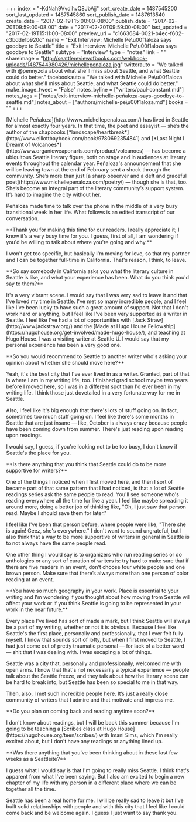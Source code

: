 +++
index = "-KdNah9VvdihvQ8JbAjj"
sort_create_date = 1487545200
sort_last_updated = 1487545860
sort_publish_date = 1487613540
create_date = "2017-02-19T15:00:00-08:00"
publish_date = "2017-02-20T09:59:00-08:00"
date = "2017-02-20T09:59:00-08:00"
last_updated = "2017-02-19T15:11:00-08:00"
preview_url = "c1663684-0021-b4ec-f602-c3bdde1b920c"
name = "Exit Interview: Michelle Pe\u00f1aloza says goodbye to Seattle"
title = "Exit Interview: Michelle Pe\u00f1aloza says goodbye to Seattle"
subtype = "Interview"
type = "notes"
link = ""
shareimage = "http://seattlereviewofbooks.com/webhook-uploads/1487544980426/michellepenaloza.jpg"
twitterauto = "We talked with @pennyzola about what she'll miss about Seattle, and what Seattle could do better."
facebookauto = "We talked with Michelle Pe\u00f1aloza about what she'll miss about Seattle, and what Seattle could do better."
make_image_tweet = "False"
notes_byline = ["writers/paul-constant.md"]
notes_tags = ["notes/exit-interview-michelle-peñaloza-says-goodbye-to-seattle.md"]
notes_about = ["authors/michelle-pe\u00f1aloza.md"]
books = ""
+++
<p class="intro">[Michelle Peñaloza](http://www.michellepenaloza.com/) has lived in Seattle for almost exactly four years. In that time, the poet and essayist — she’s the author of the chapbooks [*landscape/heartbreak*](http://www.elliottbaybook.com/book/9780692354841) and [*Last Night I Dreamt of Volcanoes*](http://www.organicweaponarts.com/product/volcanoes) — has become a ubiquitous Seattle literary figure, both on stage and in audiences at literary events throughout the calendar year. Peñaloza's announcement that she will be leaving town at the end of February sent a shock through the community. She’s more than just [a sharp observer and a deft and graceful poet](http://www.michellepenaloza.com/poetry/) — though she is that, too. She’s become an integral part of the literary community’s support system. It’s hard to imagine the city without her.</p>

<p class="intro">Peñaloza made time to talk over the phone in the middle of a very busy transitional week in her life. What follows is an edited transcript of our conversation.</p>

<p class="noindent">**Thank you for making this time for our readers. I really appreciate it; I know it's a very busy time for you. I guess, first of all, I am wondering if you'd be willing to talk about where you're going and why.**</p>

<p class="noindent">I won't get too specific, but basically I'm moving for love, so that my partner and I can be together full-time in California. That's reason, I think, to leave.</p>

<p class="noindent">**So say somebody in California asks you what the literary culture in Seattle is like, and what your experience has been. What do you think you'd say to them?**</p>

<p class="noindent">It's a very vibrant scene. I would say that I was very sad to leave it and that I've loved my time in Seattle. I've met so many incredible people, and I feel like I've been lucky to have such a great amount of support. Not that I don't work hard or anything, but I feel like I've been very supported as a writer in Seattle. I feel like I've had a lot of opportunities with [Jack Straw](http://www.jackstraw.org/) and the [Made at Hugo House Fellowship](https://hugohouse.org/get-involved/made-hugo-house/), and teaching at Hugo House. I was a visiting writer at Seattle U. I would say that my personal experience has been a very good one.</p>

<p class="noindent">**So you would recommend to Seattle to another writer who's asking your opinion about whether she should move here?**</p>

<p class="noindent">Yeah, it's the best city that I've ever lived in as a writer. Granted, part of that is where I am in my writing life, too. I finished grad school maybe two years before I moved here, so I was in a different spot than I'd ever been in my writing life. I think those just dovetailed in a very fortunate way for me in Seattle.</p>

Also, I feel like it's big enough that there's lots of stuff going on. In fact, sometimes too much stuff going on. I feel like there's some months in Seattle that are just insane — like, October is always crazy because people have been coming down from summer. There's just reading upon reading upon readings. 

I would say, I guess, if you're looking not to be too busy, I don't know if Seattle's the place for you.

<p class="noindent">**Is there anything that you think that Seattle could do to be more supportive for writers?**</p>

<p class="noindent">One of the things I noticed when I first moved here, and then I sort of became part of that same pattern that I had noticed, is that a lot of Seattle readings series ask the same people to read. You'll see someone who's reading everywhere all the time for like a year. I feel like maybe spreading it around more, doing a better job of thinking like, "Oh, I just saw that person read. Maybe I should save them for later."</p>

I feel like I've been that person before, where people were like, "There she is again! Geez, she's everywhere." I don't want to sound ungrateful, but I also think that a way to be more supportive of writers in general in Seattle is to not always have the same people read.

One other thing I would say is to organizers who run reading series or do anthologies or any sort of curation of writers is:  try hard to make sure that if there are five readers in an event, don’t choose four white people and one brown person. Make sure that there’s always more than one person of color reading at an event. 

<p class="noindent">**You have so much geography in your work. Place is essential to your writing and I'm wondering if you thought about how moving from Seattle will affect your work or if you think Seattle is going to be represented in your work in the near future.**</p>

<p class="noindent">Every place I've lived has sort of made a mark, but I think Seattle will always be a part of my writing, whether or not it is obvious. Because I feel like Seattle's the first place, personally and professionally, that I ever felt fully myself. I know that sounds sort of lofty, but when I first moved to Seattle, I had just come out of pretty traumatic personal — for lack of a better word — shit that I was dealing with. I was escaping a lot of things.</p>

Seattle was a city that, personally and professionally, welcomed me with open arms. I know that that's not necessarily a typical experience — people talk about the Seattle freeze, and they talk about how the literary scene can be hard to break into, but Seattle has been so special to me in that way. 

Then, also, I met such incredible people here. It’s just a really close community of writers that I admire and that motivate and impress me. 

<p class="noindent">**Do you plan on coming back and reading anytime soon?**</p>

<p class="noindent">I don't know about readings, but I will be back this summer because I'm going to be teaching a [Scribes class at Hugo House](https://hugohouse.org/teen/scribes/) with Imani Sims, which I'm really excited about, but I don't have any readings or anything lined up.</p>

<p class="noindent">**Was there anything that you've been thinking about in these last few weeks as a Seattleite?**</p>

<p class="noindent">I guess what I would say is that I'm going to really miss Seattle. I think that's apparent from what I've been saying. But I also am excited to begin a new chapter of my life with my person in a different place where we can be together all the time.</p>

Seattle has been a real home for me. I will be really sad to leave it but I've built solid relationships with people and with this city that I feel like I could come back and be welcome again. I guess I just want to say thank you.

